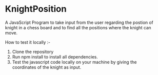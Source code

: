 # KnightPosition
A JavaScript Program to take input from the user regarding the postion of knight in a chess board and to find all the positions where the knight can move. 

How to test it locally :- 
1) Clone the repository
2) Run npm install to install all dependencies. 
3) Test the javascript code locally on your machine by giving the coordinates of the knight as input.

